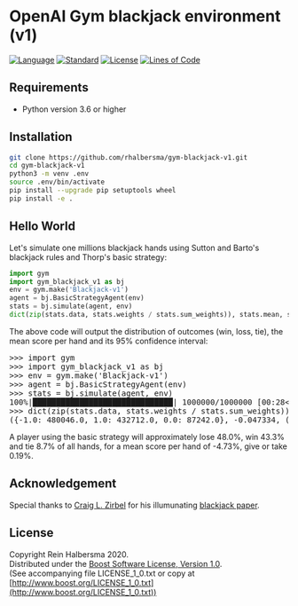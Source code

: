 # OpenAI Gym blackjack environment (v1)

[![Language](https://img.shields.io/badge/language-Python-blue.svg)](https://www.python.org/)
[![Standard](https://img.shields.io/badge/Python-3.6-blue.svg)](https://en.wikipedia.org/wiki/History_of_Python)
[![License](https://img.shields.io/badge/license-Boost-blue.svg)](https://opensource.org/licenses/BSL-1.0)
[![Lines of Code](https://tokei.rs/b1/github/rhalbersma/gym-blackjack-v1?category=code)](https://github.com/rhalbersma/gym-blackjack-v1)

## Requirements

- Python version 3.6 or higher

## Installation

```bash
git clone https://github.com/rhalbersma/gym-blackjack-v1.git
cd gym-blackjack-v1
python3 -m venv .env
source .env/bin/activate
pip install --upgrade pip setuptools wheel
pip install -e .
```

## Hello World

Let's simulate one millions blackjack hands using Sutton and Barto's blackjack rules and Thorp's basic strategy:

```python
import gym
import gym_blackjack_v1 as bj
env = gym.make('Blackjack-v1')
agent = bj.BasicStrategyAgent(env)
stats = bj.simulate(agent, env)
dict(zip(stats.data, stats.weights / stats.sum_weights)), stats.mean, stats.tconfint_mean()
```

The above code will output the distribution of outcomes (win, loss, tie), the mean score per hand and its 95% confidence interval:

<pre>
>>> import gym
>>> import gym_blackjack_v1 as bj
>>> env = gym.make('Blackjack-v1')
>>> agent = bj.BasicStrategyAgent(env)
>>> stats = bj.simulate(agent, env)
100%|██████████████████████████████| 1000000/1000000 [00:28<00:00, 35182.52it/s]
>>> dict(zip(stats.data, stats.weights / stats.sum_weights)), stats.mean, stats.tconfint_mean()
({-1.0: 480046.0, 1.0: 432712.0, 0.0: 87242.0}, -0.047334, (-0.049204221221545476, -0.045463778778454526))
</pre>

A player using the basic strategy will approximately lose 48.0%, win 43.3% and tie 8.7% of all hands, for a mean score per hand of -4.73%, give or take 0.19%.

## Acknowledgement

Special thanks to [Craig L. Zirbel](https://sites.google.com/view/clzirbel/home) for his illumunating [blackjack paper](https://www.dropbox.com/s/xrntclqyx36jhis/Blackjack_talk_2001.pdf).

## License

Copyright Rein Halbersma 2020.  
Distributed under the [Boost Software License, Version 1.0](http://www.boost.org/users/license.html).  
(See accompanying file LICENSE_1_0.txt or copy at [http://www.boost.org/LICENSE_1_0.txt](http://www.boost.org/LICENSE_1_0.txt))
